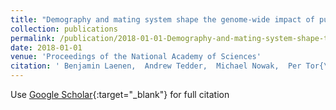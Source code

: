 ```yaml
---
title: "Demography and mating system shape the genome-wide impact of purifying selection in Arabis alpina"
collection: publications
permalink: /publication/2018-01-01-Demography-and-mating-system-shape-the-genome-wide-impact-of-purifying-selection-in-Arabis-alpina
date: 2018-01-01
venue: 'Proceedings of the National Academy of Sciences'
citation: ' Benjamin Laenen,  Andrew Tedder,  Michael Nowak,  Per Tor{\&quot;a}ng,  J{\&quot;o}rg Wunder,  Stefan W{\&quot;o}tzel,  Kim Steige,  Yiannis Kourmpetis,  Thomas Odong,  Andreas Drouzas,  Tanja Slotte, &quot;Demography and mating system shape the genome-wide impact of purifying selection in Arabis alpina.&quot; Proceedings of the National Academy of Sciences, 2018.'
---
```

Use [Google Scholar](https://scholar.google.com/scholar?q=Demography+and+mating+system+shape+the+genome+wide+impact+of+purifying+selection+in+Arabis+alpina){:target="_blank"} for full citation